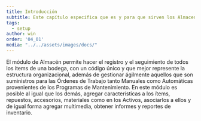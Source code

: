 ```yaml
---
title: Introducción
subtitle: Este capítulo especifica que es y para que sirven los Almacenes, Materiales y Repuestos.
tags:
  - setup
author: win
order: '04_01'
media: "../../assets/images/docs/"
---
```


El módulo de <a class="btn cl-white bg-blue px-3"> Almacén </a> permite hacer el registro y el seguimiento de todos los ítems de una bodega, con un código único y que mejor represente la estructura organizacional, además de gestionar ágilmente aquellos que son suministros para las Órdenes de Trabajo tanto Manuales como Automáticas provenientes de los Programas de Mantenimiento. En este módulo es posible al igual que los demás, agregar características a los ítems, repuestos, accesorios, materiales como en los Activos, asociarlos a ellos y de igual forma agregar multimedia, obtener informes y reportes de inventario. 